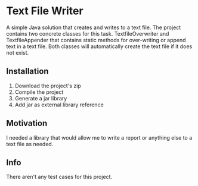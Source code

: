 # Text File Writer
A simple Java solution that creates and writes to a text file. The project contains two concrete classes for this task. TextfileOverwriter and TextfileAppender that contains static methods for over-writing or append text in a text file. Both classes will automatically create the text file if it does not exist.

<h2>Installation</h2>
<ol>
  <li>Download the project's zip</li>
  <li>Compile the project</li>
  <li>Generate a jar library</li>
  <li>Add jar as external library reference</li>
</ol>

<h2>Motivation</h2>
I needed a library that would allow me to write a report or anything else to a text file as needed.

<h2>Info</h2>
There aren't any test cases for this project.
